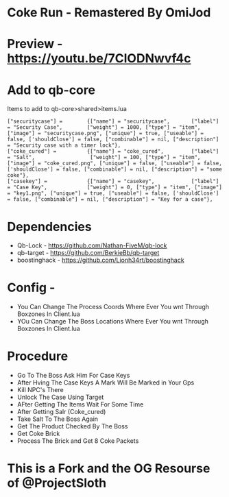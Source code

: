 # Coke Run -  Remastered By OmiJod

# Preview - https://youtu.be/7ClODNwvf4c
# Add to qb-core
Items to add to qb-core>shared>items.lua
```
["securitycase"] =        {["name"] = "securitycase",       ["label"] = "Security Case",        ["weight"] = 1000, ["type"] = "item", ["image"] = "securitycase.png", ["unique"] = true, ["useable"] = false, ['shouldClose'] = false, ["combinable"] = nil, ["description"] = "Security case with a timer lock"},
["coke_cured"] =          {["name"] = "coke_cured",         ["label"] = "Salt",                  ["weight"] = 100, ["type"] = "item", ["image"] = "coke_cured.png", ["unique"] = false, ["useable"] = false, ['shouldClose'] = false, ["combinable"] = nil, ["description"] = "some coke"},
["casekey"] =             {["name"] = "casekey",            ["label"] = "Case Key",             ["weight"] = 0, ["type"] = "item", ["image"] = "key1.png", ["unique"] = true, ["useable"] = false, ['shouldClose'] = false, ["combinable"] = nil, ["description"] = "Key for a case"},

```


# Dependencies
* Qb-Lock - https://github.com/Nathan-FiveM/qb-lock
* qb-target - https://github.com/BerkieBb/qb-target
* boostinghack - https://github.com/Lionh34rt/boostinghack


# Config - 
* You Can Change The Process Coords Where Ever You wnt Through Boxzones In Client.lua
* YOu Can Change The Boss Locations Where Ever You wnt Through Boxzones In Client.lua


# Procedure

- Go To The Boss Ask Him For Case Keys
- After Hving The Case Keys A Mark Will Be Marked in Your Gps
- Kill NPC's There 
- Unlock The Case Using Target 
- AFter Getting The Items Wait For Some Time
- After Getting Salr (Coke_cured)
- Take Salt To The Boss Again 
- Get The Product Checked By The Boss
- Get Coke Brick
- Process The Brick and Get 8 Coke Packets

# This is a Fork and the OG Resourse of @ProjectSloth 

